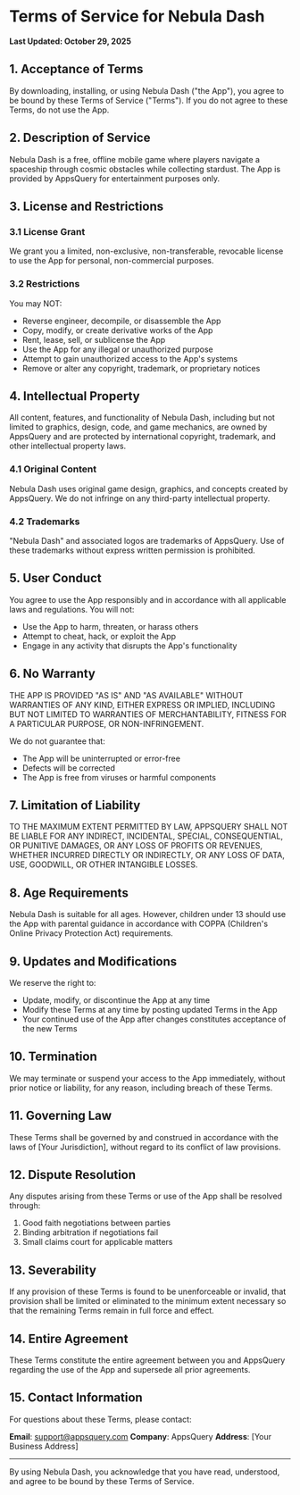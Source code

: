 # Terms of Service for Nebula Dash

**Last Updated: October 29, 2025**

## 1. Acceptance of Terms

By downloading, installing, or using Nebula Dash ("the App"), you agree to be bound by these Terms of Service ("Terms"). If you do not agree to these Terms, do not use the App.

## 2. Description of Service

Nebula Dash is a free, offline mobile game where players navigate a spaceship through cosmic obstacles while collecting stardust. The App is provided by AppsQuery for entertainment purposes only.

## 3. License and Restrictions

### 3.1 License Grant

We grant you a limited, non-exclusive, non-transferable, revocable license to use the App for personal, non-commercial purposes.

### 3.2 Restrictions

You may NOT:

- Reverse engineer, decompile, or disassemble the App
- Copy, modify, or create derivative works of the App
- Rent, lease, sell, or sublicense the App
- Use the App for any illegal or unauthorized purpose
- Attempt to gain unauthorized access to the App's systems
- Remove or alter any copyright, trademark, or proprietary notices

## 4. Intellectual Property

All content, features, and functionality of Nebula Dash, including but not limited to graphics, design, code, and game mechanics, are owned by AppsQuery and are protected by international copyright, trademark, and other intellectual property laws.

### 4.1 Original Content

Nebula Dash uses original game design, graphics, and concepts created by AppsQuery. We do not infringe on any third-party intellectual property.

### 4.2 Trademarks

"Nebula Dash" and associated logos are trademarks of AppsQuery. Use of these trademarks without express written permission is prohibited.

## 5. User Conduct

You agree to use the App responsibly and in accordance with all applicable laws and regulations. You will not:

- Use the App to harm, threaten, or harass others
- Attempt to cheat, hack, or exploit the App
- Engage in any activity that disrupts the App's functionality

## 6. No Warranty

THE APP IS PROVIDED "AS IS" AND "AS AVAILABLE" WITHOUT WARRANTIES OF ANY KIND, EITHER EXPRESS OR IMPLIED, INCLUDING BUT NOT LIMITED TO WARRANTIES OF MERCHANTABILITY, FITNESS FOR A PARTICULAR PURPOSE, OR NON-INFRINGEMENT.

We do not guarantee that:

- The App will be uninterrupted or error-free
- Defects will be corrected
- The App is free from viruses or harmful components

## 7. Limitation of Liability

TO THE MAXIMUM EXTENT PERMITTED BY LAW, APPSQUERY SHALL NOT BE LIABLE FOR ANY INDIRECT, INCIDENTAL, SPECIAL, CONSEQUENTIAL, OR PUNITIVE DAMAGES, OR ANY LOSS OF PROFITS OR REVENUES, WHETHER INCURRED DIRECTLY OR INDIRECTLY, OR ANY LOSS OF DATA, USE, GOODWILL, OR OTHER INTANGIBLE LOSSES.

## 8. Age Requirements

Nebula Dash is suitable for all ages. However, children under 13 should use the App with parental guidance in accordance with COPPA (Children's Online Privacy Protection Act) requirements.

## 9. Updates and Modifications

We reserve the right to:

- Update, modify, or discontinue the App at any time
- Modify these Terms at any time by posting updated Terms in the App
- Your continued use of the App after changes constitutes acceptance of the new Terms

## 10. Termination

We may terminate or suspend your access to the App immediately, without prior notice or liability, for any reason, including breach of these Terms.

## 11. Governing Law

These Terms shall be governed by and construed in accordance with the laws of [Your Jurisdiction], without regard to its conflict of law provisions.

## 12. Dispute Resolution

Any disputes arising from these Terms or use of the App shall be resolved through:

1. Good faith negotiations between parties
2. Binding arbitration if negotiations fail
3. Small claims court for applicable matters

## 13. Severability

If any provision of these Terms is found to be unenforceable or invalid, that provision shall be limited or eliminated to the minimum extent necessary so that the remaining Terms remain in full force and effect.

## 14. Entire Agreement

These Terms constitute the entire agreement between you and AppsQuery regarding the use of the App and supersede all prior agreements.

## 15. Contact Information

For questions about these Terms, please contact:

**Email**: support@appsquery.com
**Company**: AppsQuery
**Address**: [Your Business Address]

---

By using Nebula Dash, you acknowledge that you have read, understood, and agree to be bound by these Terms of Service.
